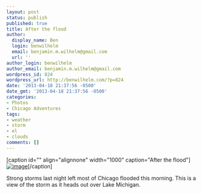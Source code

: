```yaml
---
layout: post
status: publish
published: true
title: After the flood
author:
  display_name: Ben
  login: benwilhelm
  email: benjamin.m.wilhelm@gmail.com
  url: ''
author_login: benwilhelm
author_email: benjamin.m.wilhelm@gmail.com
wordpress_id: 824
wordpress_url: http://benwilhelm.com/?p=824
date: '2013-04-18 21:37:56 -0500'
date_gmt: '2013-04-18 21:37:56 -0500'
categories:
- Photos
- Chicago Adventures
tags:
- weather
- storm
- el
- clouds
comments: []
---
```

<p>[caption id="" align="alignnone" width="1000" caption="After the flood"]<a href="http://benwilhelm.com/files/2013/04/wpid-IMG_20130418_163022.jpg"><img title="IMG_20130418_163022.jpg" class="alignnone size-full" alt="image" src="http://benwilhelm.com/files/2013/04/wpid-IMG_20130418_163022.jpg" /></a>[/caption]</p>
<p>Strong storms last night left most of Chicago flooded this morning. This is a view of the storm as it heads out over Lake Michigan.</p>
